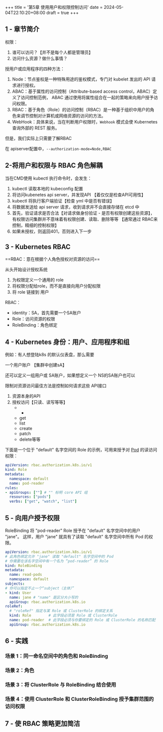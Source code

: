 +++
title = '第5章 使用用户和权限控制访问'
date = 2024-05-04T22:10:20+08:00
draft = true
+++

## 1 - 章节简介

权限：

1. 谁可以访问？【并不是每个人都是管理员】
2. 访问什么资源？做什么事情？

授用户或应用程序的四种方法：

1. Node：节点鉴权是一种特殊用途的鉴权模式，专门对 kubelet 发出的 API 请求进行授权。
2. ABAC：基于属性的访问控制（Attribute-based access control，ABAC）定义了访问控制范例， ABAC 通过使用将属性组合在一起的策略来向用户授予访问权限。
3. RBAC：基于角色（Role）的访问控制（RBAC）是一种基于组织中用户的角色来调节控制对计算机或网络资源的访问的方法。
4. WebHook：具体来说，当在判断用户权限时，`Webhook` 模式会使 Kubernetes 查询外部的 REST 服务。

但是，我们实际上只需要了解RBAC

在 apiserver配置中，`--authorization-mode=Node,RBAC`



## 2-将用户和权限与 RBAC 角色解耦

当在CMD使用 kubectl 执行命令时，会发生：

1. kubectl 读取本地的 kubeconfig 配置
2. 将访问kubenetes api server，并发现API 【着仅仅是检查API可用性】
3. kubectl 将执行客户端验证【检查 yml 中是否有错误】
4. 将数据发送给 api server 请求，收到请求并不会直接存储在 etcd 中
5. 首先，验证请求是否合法【对请求做身份验证 - 是否有权限创建这些资源】，有权限访问集群并不意味着有权限创建、读取、删除等等 【通常通过 RBAC来控制，精细的控制权限】
6. 如果未授权，则返回401，否则进入下一步



## 3 - Kubernetes RBAC

==RBAC：意在根据个人角色授权对资源的访问==

从头开始设计授权系统

1.  为权限定义一个通用的 role
2. 将权限分配给role，而不是直接向用户分配权限
3. 将 role 链接到 用户



RBAC：

+ identity：SA，首先需要一个SA账户
+ Role：访问资源的权限
+ RoleBinding：角色绑定



## 4 - Kubernetes 身份：用户、应用程序和组

例如：有人想登陆k8s 的默认仪表盘，那么需要

一个用户账户 【集群中创建sA】

还可以定义一组用户或 SA账户，如果想定义一个 NS的SA账户也可以



限制对资源访问最佳方法是控制如何请求这些 API接口

1. 资源本身的API
2. 授权访问【只读、读写等等】
   + *
   + get
   + list
   + create
   + patch
   + delete等等

下面是一个位于 "default" 名字空间的 Role 的示例，可用来授予对 [Pod](https://kubernetes.io/zh-cn/docs/concepts/workloads/pods/) 的读访问权限：

```yml
apiVersion: rbac.authorization.k8s.io/v1
kind: Role
metadata:
  namespace: default
  name: pod-reader
rules:
- apiGroups: [""] # "" 标明 core API 组
  resources: ["pods"]
  verbs: ["get", "watch", "list"]
```



## 5 - 向用户授予权限

RoleBinding 将 "pod-reader" Role 授予在 "default" 名字空间中的用户 "jane"。 这样，用户 "jane" 就具有了读取 "default" 名字空间中所有 Pod 的权限。

```yml
apiVersion: rbac.authorization.k8s.io/v1
# 此角色绑定允许 "jane" 读取 "default" 名字空间中的 Pod
# 你需要在该名字空间中有一个名为 “pod-reader” 的 Role
kind: RoleBinding
metadata:
  name: read-pods
  namespace: default
subjects:
# 你可以指定不止一个“subject（主体）”
- kind: User
  name: jane # "name" 是区分大小写的
  apiGroup: rbac.authorization.k8s.io
roleRef:
  # "roleRef" 指定与某 Role 或 ClusterRole 的绑定关系
  kind: Role        # 此字段必须是 Role 或 ClusterRole
  name: pod-reader  # 此字段必须与你要绑定的 Role 或 ClusterRole 的名称匹配
  apiGroup: rbac.authorization.k8s.io
```



## 6 - 实践

### 场景 1：同一命名空间中的角色和 RoleBinding

### 场景 2：角色

### 场景 3：将 ClusterRole 与 RoleBinding 结合使用

### 场景 4：使用 ClusterRole 和 ClusterRoleBinding 授予集群范围的访问权限



## 7 - 使 RBAC 策略更加简洁
